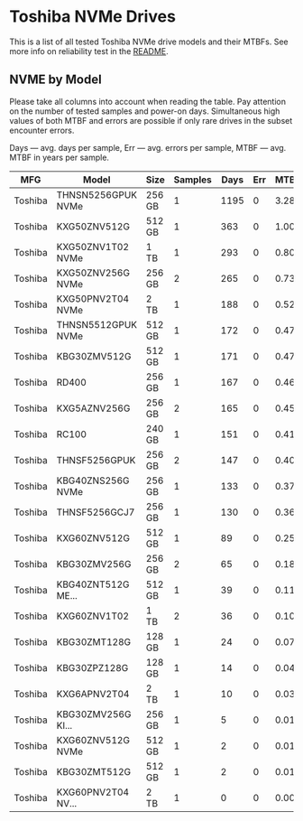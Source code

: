 Toshiba NVMe Drives
===================

This is a list of all tested Toshiba NVMe drive models and their MTBFs. See more
info on reliability test in the [README](https://github.com/bsdhw/SMART).

NVME by Model
------------

Please take all columns into account when reading the table. Pay attention on the
number of tested samples and power-on days. Simultaneous high values of both MTBF
and errors are possible if only rare drives in the subset encounter errors.

Days — avg. days per sample,
Err  — avg. errors per sample,
MTBF — avg. MTBF in years per sample.

| MFG       | Model              | Size   | Samples | Days  | Err   | MTBF |
|-----------|--------------------|--------|---------|-------|-------|------|
| Toshiba   | THNSN5256GPUK NVMe | 256 GB | 1       | 1195  | 0     | 3.28   |
| Toshiba   | KXG50ZNV512G       | 512 GB | 1       | 363   | 0     | 1.00   |
| Toshiba   | KXG50ZNV1T02 NVMe  | 1 TB   | 1       | 293   | 0     | 0.80   |
| Toshiba   | KXG50ZNV256G NVMe  | 256 GB | 2       | 265   | 0     | 0.73   |
| Toshiba   | KXG50PNV2T04 NVMe  | 2 TB   | 1       | 188   | 0     | 0.52   |
| Toshiba   | THNSN5512GPUK NVMe | 512 GB | 1       | 172   | 0     | 0.47   |
| Toshiba   | KBG30ZMV512G       | 512 GB | 1       | 171   | 0     | 0.47   |
| Toshiba   | RD400              | 256 GB | 1       | 167   | 0     | 0.46   |
| Toshiba   | KXG5AZNV256G       | 256 GB | 2       | 165   | 0     | 0.45   |
| Toshiba   | RC100              | 240 GB | 1       | 151   | 0     | 0.41   |
| Toshiba   | THNSF5256GPUK      | 256 GB | 2       | 147   | 0     | 0.40   |
| Toshiba   | KBG40ZNS256G NVMe  | 256 GB | 1       | 133   | 0     | 0.37   |
| Toshiba   | THNSF5256GCJ7      | 256 GB | 1       | 130   | 0     | 0.36   |
| Toshiba   | KXG60ZNV512G       | 512 GB | 1       | 89    | 0     | 0.25   |
| Toshiba   | KBG30ZMV256G       | 256 GB | 2       | 65    | 0     | 0.18   |
| Toshiba   | KBG40ZNT512G ME... | 512 GB | 1       | 39    | 0     | 0.11   |
| Toshiba   | KXG60ZNV1T02       | 1 TB   | 2       | 36    | 0     | 0.10   |
| Toshiba   | KBG30ZMT128G       | 128 GB | 1       | 24    | 0     | 0.07   |
| Toshiba   | KBG30ZPZ128G       | 128 GB | 1       | 14    | 0     | 0.04   |
| Toshiba   | KXG6APNV2T04       | 2 TB   | 1       | 10    | 0     | 0.03   |
| Toshiba   | KBG30ZMV256G KI... | 256 GB | 1       | 5     | 0     | 0.01   |
| Toshiba   | KXG60ZNV512G NVMe  | 512 GB | 1       | 2     | 0     | 0.01   |
| Toshiba   | KBG30ZMT512G       | 512 GB | 1       | 2     | 0     | 0.01   |
| Toshiba   | KXG60PNV2T04 NV... | 2 TB   | 1       | 0     | 0     | 0.00   |
